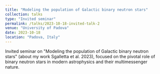 ```yaml
---
title: "Modeling the population of Galactic binary neutron stars"
collection: talks
type: "Invited seminar"
permalink: /talks/2023-10-18-invited-talk-2
venue: "University of Padova"
date: 2023-10-18
location: "Padova, Italy"
---
```


Invited seminar on "Modeling the population of Galactic binary neutron stars" (about my work Sgalletta et al. 2023), focused on the pivotal role of binary neutron stars in modern astrophysics and their multimessenger nature.
